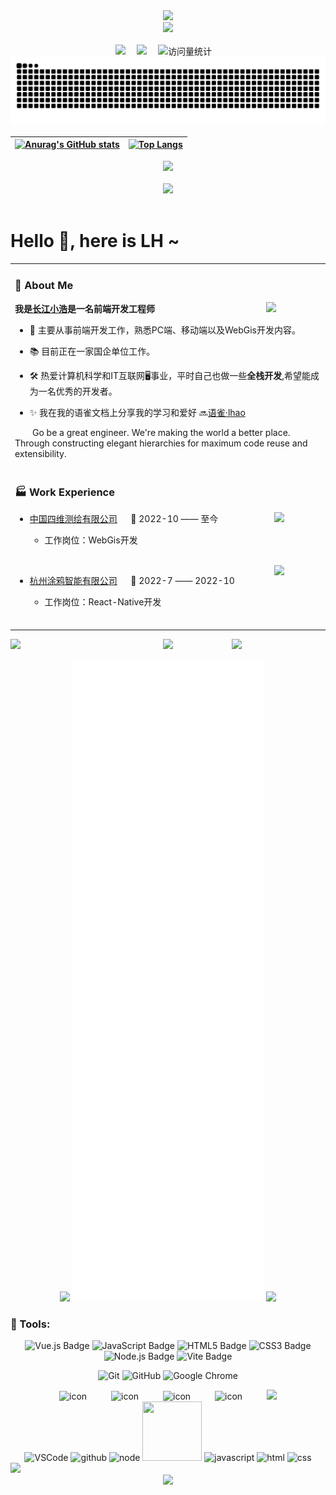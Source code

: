 <div align="center">

  <!-- dynamic typing effect 动态打字效果 -->
  <div>
    <a href="http://linecode.top" target="_blank">
      <img src="https://readme-typing-svg.demolab.com?font=Fira+Code&pause=1000&width=435&lines=I'm LH, welcome here!&center=true&size=27" />
    </a>
  </div>

  <!-- knock code pictures 敲代码的图片 -->
  <picture>
    <source media="(prefers-color-scheme: dark)" srcset="https://cdn.jsdelivr.net/gh/LHNB521/LHNB521/assets/images/coding.gif" />
    <source media="(prefers-color-scheme: light)" srcset="https://cdn.jsdelivr.net/gh/LHNB521/LHNB521/assets/images/developer.svg" height="225px" />
    <img src="https://cdn.jsdelivr.net/gh/LHNB521/LHNB521/assets/images/coding.gif" />
  </picture>

  <!-- for beauty 留个空行好看点 -->
  <div>&nbsp;</div>

  <!-- profile logo 个人资料徽标 -->
  <div>
    <a href="linecode.top" target="_blank"><img src="https://img.shields.io/badge/Website-个人网站-rgb(170, 220, 245)" /></a>&emsp;
    <a href="https://www.yuque.com/lhao" target="_blank"><img src="https://img.shields.io/badge/Yuque-语雀-rgb(49, 204, 121)" /></a>&emsp;
    <!-- visitor -->
    <img src="https://komarev.com/ghpvc/?username=LHNB521&label=Views&color=0e75b6&style=flat" alt="访问量统计" />&emsp;
  </div>

  <!-- 活跃贪吃蛇 -->
  <picture>
    <source media="(prefers-color-scheme: dark)" srcset="https://raw.githubusercontent.com/LHNB521/LHNB521/output/github-contribution-grid-snake-dark.svg">
    <source media="(prefers-color-scheme: light)" srcset="https://raw.githubusercontent.com/LHNB521/LHNB521/output/github-contribution-grid-snake.svg">
    <img alt="github contribution grid snake animation" src="https://raw.githubusercontent.com/LHNB521/LHNB521/output/github-contribution-grid-snake.svg">
  </picture>

  <!-- 个人信息统计 -->
  | [![Anurag's GitHub stats](https://github-readme-stats.vercel.app/api?username=LHNB521&hide=contribs,issues&show_icons=trueshow_icons=true&theme=radical)](https://github.com/LHNB521) | [![Top Langs](https://github-readme-stats.vercel.app/api/top-langs/?username=LHNB521&theme=radical&layout=compact)](https://github.com/LHNB521) |
  | ------------- | ------------- |


  <!-- 活跃折线图 -->
  <picture>
    <source media="(prefers-color-scheme: dark)" srcset="https://github-readme-activity-graph.vercel.app/graph?username=LHNB521&theme=xcode&bg_color=FF000000&hide_border=true" />
    <source media="(prefers-color-scheme: light)" srcset="https://github-readme-activity-graph.vercel.app/graph?username=LHNB521&theme=xcode&bg_color=FF000000&color=000000&hide_border=true" />
    <img src="https://github-readme-activity-graph.vercel.app/graph?username=LHNB521&theme=xcode&bg_color=FF000000&hide_border=true" />
  </picture>

  <div>&nbsp;</div>

  <!-- GitHub 奖杯🏆 -->
  <div>
    <img src="https://github-profile-trophy.vercel.app/?username=LHNB521&theme=gruvbox&row=1&column=7&no-frame=true&no-bg=true" />
    <br/>
  </div>

</div>

<div>&nbsp;</div>

# Hello 👋, here is LH ~

<table>
<!-- 个人介绍 -->
<tr><td>

### 🤺 About Me
<img align="right" width="88" src="https://cdn.jsdelivr.net/gh/LHNB521/LHNB521/assets/images/computer.png" />

**我是[长江小浩](https://yuque.com/lhao)是一名前端开发工程师**

- 🌱 主要从事前端开发工作，熟悉PC端、移动端以及WebGis开发内容。

- 📚 目前正在一家国企单位工作。

- 🛠️ 热爱计算机科学和IT互联网🖥️事业，平时自己也做一些**全栈开发**,希望能成为一名优秀的开发者。

- ✨ 我在我的语雀文档上分享我的学习和爱好 🔜<a href="https://yuque.com/lhao" target="_blank">语雀·lhao</a>

<p>&emsp;&emsp;Go be a great engineer. We're making the world a better place. Through constructing elegant hierarchies for maximum code reuse and extensibility.</p>

</td></tr>

<!-- 工作经历 -->
<tr><td>

### 🏭 Work Experience
<img align="right" width="75" src="https://cdn.jsdelivr.net/gh/LHNB521/LHNB521/assets/images/siwei.png" />

- [中国四维测绘有限公司](https://www.chinasiwei.com/) &emsp; 📌 2022-10 —— 至今

  - 工作岗位：WebGis开发

<div>&nbsp;</div>

<img align="right" width="75" src="https://cdn.jsdelivr.net/gh/LHNB521/LHNB521/assets/images/tuya.png" />

- [杭州涂鸦智能有限公司](https://www.tuya.com/cn/) &emsp; 📌 2022-7 —— 2022-10

  - 工作岗位：React-Native开发

<div>&nbsp;</div>

</td></tr>
</table>


<!-- github-readme-streak-stats 连续提交代码天数记录 -->
<div align="center">
    <img align="left" width="150" src="https://cdn.jsdelivr.net/gh/LHNB521/LHNB521/assets/images/left.png" />
    <picture>
      <source aligh="center" media="(prefers-color-scheme: dark)" srcset="https://github-readme-streak-stats.herokuapp.com/?user=LHNB521&theme=dark&hide_border=true" />
      <source aligh="center" media="(prefers-color-scheme: light)" srcset="https://github-readme-streak-stats.herokuapp.com/?user=LHNB521&theme=light&hide_border=true" />
      <img aligh="center" src="https://github-readme-streak-stats.herokuapp.com/?user=LHNB521&theme=dark&hide_border=true" />
    </picture>
    <img align="right" width="150"  src="https://cdn.jsdelivr.net/gh/LHNB521/LHNB521/assets/images/right.png" />
    <div>&nbsp;</div>
    <!-- metrics -->
    <img width="150" src="https://cdn.jsdelivr.net/gh/LHNB521/LHNB521/assets/images/cxyduck.gif"/>
    <img src="/github-metrics.svg">
    <img width="150" src="https://cdn.jsdelivr.net/gh/LHNB521/LHNB521/assets/images/cxyduck.gif">
</div>

### 🧰 Tools:
<!--  skill badge 技能徽章 -->
<div align="center">

![Vue.js Badge](https://img.shields.io/badge/Vue.js-4FC08D?logo=vuedotjs&logoColor=fff&style=flat)  ![JavaScript Badge](https://img.shields.io/badge/JavaScript-F7DF1E?logo=javascript&logoColor=000&style=flat) ![HTML5 Badge](https://img.shields.io/badge/HTML5-E34F26?logo=html5&logoColor=fff&style=flat) ![CSS3 Badge](https://img.shields.io/badge/CSS3-1572B6?logo=css3&logoColor=fff&style=flat) ![Node.js Badge](https://img.shields.io/badge/Node.js-393?logo=nodedotjs&logoColor=fff&style=flat) ![Vite Badge](https://img.shields.io/badge/Vite-646CFF?logo=vite&logoColor=fff&style=flat)

![Git](https://img.shields.io/badge/-Git-FCC624?style=flat-square&logo=git) ![GitHub](https://img.shields.io/badge/-GitHub-pink?style=flat-square&logo=github) ![Google Chrome](https://img.shields.io/badge/Chrome-4285F4?style=flat-square&logo=GoogleChrome&logoColor=white)

</div>

<div align="center">
  <!-- svg动图 -->
  <img src="https://techstack-generator.vercel.app/js-icon.svg" alt="icon" width="65" style="width: 65px; height: 65px; margin-right:35px; margin-bottom: 0px;" />
  <img src="https://techstack-generator.vercel.app/nginx-icon.svg" alt="icon" width="65" style="width: 65px; height: 65px; margin-right: 35px; margin-bottom: 0px;" />
  <img src="https://techstack-generator.vercel.app/webpack-icon.svg" alt="icon" width="65" style="width: 65px; height: 65px; margin-right: 35px; margin-bottom: 0px;" />
  <img src="https://techstack-generator.vercel.app/eslint-icon.svg" alt="icon" width="65" style="width: 65px; height: 65px; margin-right: 35px; margin-bottom: 0px;" />

  <!-- svg静态图 -->
  <img src="https://skillicons.dev/icons?i=git,postman,webstorm,linux,ubuntu,gmail"/>
</div>

<!-- Gif -->
<div align="center">
  <img alt="VSCode" src="https://i.giphy.com/media/IdyAQJVN2kVPNUrojM/200.webp" width="100" title="vscode">
  <img alt="github" src="https://i.giphy.com/media/KzJkzjggfGN5Py6nkT/200.webp" width="100" title="github">
  <img alt="node" src="https://media.giphy.com/media/kdFc8fubgS31b8DsVu/giphy.gif" width="85" title="node">
  <img height="95" width="95" src="https://cdn.jsdelivr.net/gh/sun0225SUN/sun0225SUN/assets/images/vue.webp">
  <img alt="javascript" src="https://media3.giphy.com/media/ln7z2eWriiQAllfVcn/200w.webp" width="100" title="javascript">
  <img alt-"html5" src="https://media.giphy.com/media/XAxylRMCdpbEWUAvr8/giphy.gif" width="100" title="html">
  <img alt="css" src="https://media.giphy.com/media/fsEaZldNC8A1PJ3mwp/giphy.gif" width="100" title="css">
</div>

<!-- profile-3d-contrib 3D 贡献图-->
<picture>
  <source media="(prefers-color-scheme: dark)" srcset="https://cdn.jsdelivr.net/gh/LHNB521/LHNB521/profile-3d-contrib/profile-night-rainbow.svg" />
  <source media="(prefers-color-scheme: light)" srcset="https://cdn.jsdelivr.net/gh/LHNB521/LHNB521/profile-3d-contrib/profile-gitblock.svg" />
  <img src="https://cdn.jsdelivr.net/gh/LHNB521/LHNB521/profile-3d-contrib/profile-night-rainbow.svg" />
</picture>


<div align="center">
  <img src="https://cdn.jsdelivr.net/gh/LHNB521/LHNB521/assets/images/icon.png" />
</div>

